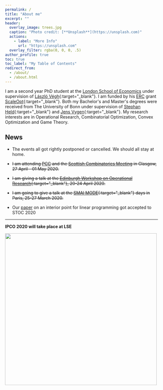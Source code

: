 ```yaml
---
permalink: /
title: "About me"
excerpt: ""
header:
  overlay_image: trees.jpg
  caption: "Photo credit: [**Unsplash**](https://unsplash.com)"
  actions:
    - label: "More Info"
      url: "https://unsplash.com"
  overlay_filter: rgba(0, 0, 0, .5)
author_profile: true
toc: true
toc_label: "My Table of Contents"
redirect_from: 
  - /about/
  - /about.html
---
```


I am a second year PhD student at the [London School of Economics](http://lse.ac.uk) under supervision of [L&aacute;szl&oacute;
V&eacute;gh](http://personal.lse.ac.uk/veghl/){:target="_blank"}. I am funded by his [ERC](https://erc.europa.eu/) grant [ScaleOpt](http://personal.lse.ac.uk/veghl/scaleopt.html){:target="_blank"}. 
Both my Bachelor's and Master's degrees were received from The University of Bonn under supervision of [Stephan Held](http://www.or.uni-bonn.de/~held/Stephan_Held.html){:target="_blank"} and [Jens Vygen](http://www.or.uni-bonn.de/~vygen/){:target="_blank"}. 
My research interests are in Operational Research, Combinatorial Optimization, Convex Optimization and Game Theory.

## News

* The events all got rightly postponed or cancelled. We should all stay at home.

* ~~I am attending [PCC](https://pcc2020.github.io/) and the [Scottish Combinatorics Meeting](http://www.dcs.gla.ac.uk/~kitty/scm/) in Glasgow, 27 April - 01 May 2020.~~
  
* ~~I am giving a talk at the [Edinburgh Workshop on Operational Research](https://www.icms.org.uk/EWOR.php){:target="_blank"}, 20-24 April 2020.~~

* ~~I am going to give a talk at the [SMAI MODE](https://smai-mode2020.inria.fr/en/){:target="_blank"} days in Paris, 25-27 March  2020.~~


* Our [paper](http://personal.lse.ac.uk/natura/preprints/scaling_invariant_lls.html) on an interior point for linear programming got accepted to STOC 2020

---

**IPCO 2020 will take place at LSE**

[<img src="http://www.lse.ac.uk/ipco-2020/assets/images/IPCO-Poster-Final.jpg" style="width: 500px;">](http://www.lse.ac.uk/IPCO-2020)

